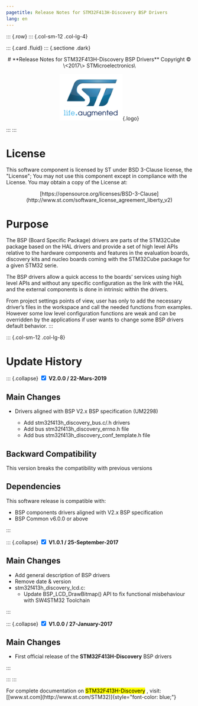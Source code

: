 ```yaml
---
pagetitle: Release Notes for STM32F413H-Discovery BSP Drivers
lang: en
---
```


::: {.row}
::: {.col-sm-12 .col-lg-4}

::: {.card .fluid}
::: {.sectione .dark}
<center>
# **Release Notes for STM32F413H-Discovery BSP Drivers**
Copyright &copy; \<2017\> STMicroelectronics\
    
[![ST logo](../../../_htmresc/st_logo.png)](https://www.st.com){.logo}
</center>
:::
:::

# __License__

This software component is licensed by ST under BSD 3-Clause license, the "License"; You may not use this component except in 
compliance with the License. You may obtain a copy of the License at:
<center>
[https://opensource.org/licenses/BSD-3-Clause](http://www.st.com/software_license_agreement_liberty_v2)
</center>

# __Purpose__

The BSP (Board Specific Package) drivers are parts of the STM32Cube package based on the HAL drivers and provide a set of high level APIs relative to the hardware components and features in the evaluation boards, discovery kits and nucleo boards coming with the STM32Cube package for a given STM32 serie.


The BSP drivers allow a quick access to the boards’ services using high level APIs and without any specific configuration as the link with the HAL and the external components is done in intrinsic within the drivers. 


From project settings points of view, user has only to add the necessary driver’s files in the workspace and call the needed functions from examples. However some low level configuration functions are weak and can be overridden by the applications if user wants to change some BSP drivers default behavior.
:::

::: {.col-sm-12 .col-lg-8}

# __Update History__

::: {.collapse}
<input type="checkbox" id="collapse-section3" checked aria-hidden="true">
<label for="collapse-section3" aria-hidden="true">__V2.0.0 / 22-Mars-2019__</label>
<div>			

## Main Changes

-	Drivers aligned with BSP V2.x BSP specification (UM2298) 

	-	Add stm32f413h_discovery_bus.c/.h drivers
	-	Add bus stm32f413h_discovery_errno.h file
	-	Add bus stm32f413h_discovery_conf_template.h file

## Backward Compatibility

This version breaks the compatibility with previous versions

## Dependencies

This software release is compatible with:

-   BSP components drivers aligned with V2.x BSP specification
-	BSP Common v6.0.0 or above

</div>
:::

::: {.collapse}
<input type="checkbox" id="collapse-section2" checked aria-hidden="true">
<label for="collapse-section2" aria-hidden="true">__V1.0.1 / 25-September-2017__</label>
<div>			

## Main Changes

-	Add general description of BSP drivers
-	Remove date & version
-	stm32f413h_discovery_lcd.c:
	-	Update  BSP_LCD_DrawBitmap() API to fix functional misbehaviour with SW4STM32 Toolchain

</div>
:::

::: {.collapse}
<input type="checkbox" id="collapse-section1" checked aria-hidden="true">
<label for="collapse-section1" aria-hidden="true">__V1.0.0 / 27-January-2017__</label>
<div>			

## Main Changes

-	First official release of the **STM32F413H-Discovery** BSP drivers

</div>
:::

:::
:::

<footer class="sticky">
For complete documentation on <mark>STM32F413H-Discovery</mark> ,
visit: [[www.st.com](http://www.st.com/STM32)]{style="font-color: blue;"}
</footer>
